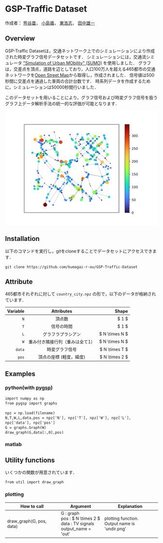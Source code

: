 # GSP-Traffic Dataset

作成者：
	[熊谷塁](<mailto:r.kumagai@msp-lab.org>)，
	[小島颯](<mailto:h-kojima@msp-lab.org>)，
	[東浩志](<mailto:higashi@comm.eng.osaka-u.ac.jp>)，
	[田中雄一](<mailto:ytanaka@comm.eng.osaka-u.ac.jp>)

## Overview

GSP-Traffic Datasetは，交通ネットワーク上でのシミュレーションにより作成された時変グラフ信号データセットです．
シミュレーションには，交通流シミュレータ ["Simulation of Urban MObility" (SUMO)](https://sumo.dlr.de/docs/index.html) を使用しました．
グラフは，交差点を頂点，道路を辺としており，人口100万人を超える465都市の交通ネットワークを[Open Street Map](https://www.openstreetmap.org/#map=6/35.588/134.380)から取得し，作成されました．
信号値は500秒間に交差点を通過した車両の合計台数です．
時系列データを作成するために，シミュレーションは50000秒間行いました．

このデータセットを用いることにより，グラフ信号および時変グラフ信号を扱うグラフ上データ解析手法の統一的な評価が可能となります．

![](image/italy_rome.png)


## Installation
以下のコマンドを実行し，gitをcloneすることでデータセットにアクセスできます．
```
git clone https://github.com/kumagai-r-ou/GSP-Traffic-Dataset
```

## Attribute

465都市それぞれに対して ``` country_city.npz ``` の形で，以下のデータが格納されています．

| Variable | Attributes | Shape |
| -------: | :-------: | ----: |
| ` N ` | 頂点数 | $ 1 $ |
| ` T ` | 信号の時間 | $ 1 $ |
| ` L ` | グラフラプラシアン | $ N \times N $ |
| ` W ` | 重み付き隣接行列（重みは全て1） | $ N \times N $ |
| ` data ` | 時変グラフ信号 | $ N \times T $ |
| ` pos ` | 頂点の座標 (軽度，緯度) | $ N \times 2 $ | 

## Examples

### python(with [pygsp](https://pygsp.readthedocs.io/en/stable/))
```
import numpy as np
from pygsp import graphs

npz = np.load(filename)
N,T,W,L,data,pos = npz['N'], npz['T'], npz['W'], npz['L'], npz['data'], npz['pos']
G = graphs.Graph(W)
draw_graph(G,data[:,0],pos)
```

### matlab


## Utility functions

いくつかの関数が用意されています．
```
from util import draw_graph
```

### plotting

| How to call | Argument | Explanation |
| ----------- | -------- | ----------- |
| draw_graph(G, pos, data) | G : graph <br> pos : $ N \times 2 $ <br> data : TV signals <br> output_name = 'out' | plotting function. <br> Output name is 'undir.png' |


